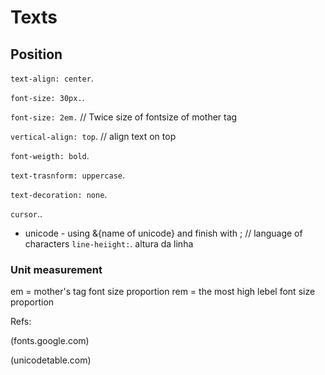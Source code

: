 # Texts

## Position

`text-align: center`.

`font-size: 30px.`.

`font-size: 2em.` // Twice size of fontsize of mother tag

`vertical-align: top`. // align text on top

`font-weigth: bold`.

`text-trasnform: uppercase`.

`text-decoration: none`.

`cursor`..

- unicode - using &{name of unicode} and finish with ; // language of characters
  `line-heiight:`. altura da linha

### Unit measurement

em = mother's tag font size proportion
rem = the most high lebel font size proportion

Refs:

(fonts.google.com)

(unicodetable.com)
